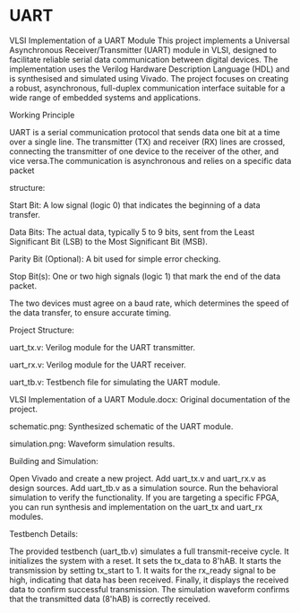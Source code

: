 # UART
VLSI Implementation of a UART Module
This project implements a Universal Asynchronous Receiver/Transmitter (UART) module in VLSI, designed to facilitate reliable serial data communication between digital devices. The implementation uses the Verilog Hardware Description Language (HDL) and is synthesised and simulated using Vivado. The project focuses on creating a robust, asynchronous, full-duplex communication interface suitable for a wide range of embedded systems and applications.

Working Principle

UART is a serial communication protocol that sends data one bit at a time over a single line. The transmitter (TX) and receiver (RX) lines are crossed, connecting the transmitter of one device to the receiver of the other, and vice versa.The communication is asynchronous and relies on a specific data packet 

structure:

Start Bit: A low signal (logic 0) that indicates the beginning of a data transfer.

Data Bits: The actual data, typically 5 to 9 bits, sent from the Least Significant Bit (LSB) to the Most Significant Bit (MSB).

Parity Bit (Optional): A bit used for simple error checking.

Stop Bit(s): One or two high signals (logic 1) that mark the end of the data packet.

The two devices must agree on a baud rate, which determines the speed of the data transfer, to ensure accurate timing.

Project Structure:

uart_tx.v: Verilog module for the UART transmitter.

uart_rx.v: Verilog module for the UART receiver.

uart_tb.v: Testbench file for simulating the UART module.

VLSI Implementation of a UART Module.docx: Original documentation of the project.

schematic.png: Synthesized schematic of the UART module.

simulation.png: Waveform simulation results.

Building and Simulation:

Open Vivado and create a new project.
Add uart_tx.v and uart_rx.v as design sources.
Add uart_tb.v as a simulation source.
Run the behavioral simulation to verify the functionality.
If you are targeting a specific FPGA, you can run synthesis and implementation on the uart_tx and uart_rx modules.

Testbench Details:

The provided testbench (uart_tb.v) simulates a full transmit-receive cycle.
It initializes the system with a reset.
It sets the tx_data to 8'hAB.
It starts the transmission by setting tx_start to 1.
It waits for the rx_ready signal to be high, indicating that data has been received.
Finally, it displays the received data to confirm successful transmission.
The simulation waveform confirms that the transmitted data (8'hAB) is correctly received.
